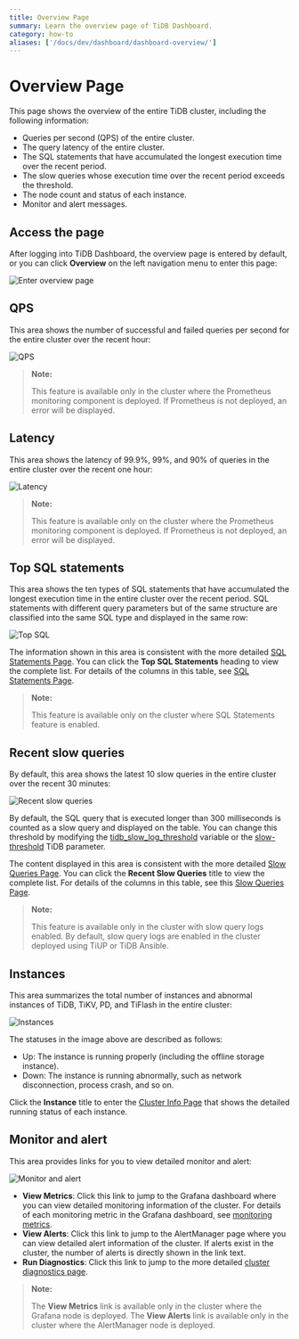 ```yaml
---
title: Overview Page
summary: Learn the overview page of TiDB Dashboard.
category: how-to
aliases: ['/docs/dev/dashboard/dashboard-overview/']
---
```


# Overview Page

This page shows the overview of the entire TiDB cluster, including the following information:

- Queries per second (QPS) of the entire cluster.
- The query latency of the entire cluster.
- The SQL statements that have accumulated the longest execution time over the recent period.
- The slow queries whose execution time over the recent period exceeds the threshold.
- The node count and status of each instance.
- Monitor and alert messages.

## Access the page

After logging into TiDB Dashboard, the overview page is entered by default, or you can click **Overview** on the left navigation menu to enter this page:

![Enter overview page](/media/dashboard/dashboard-overview-access.png)

## QPS

This area shows the number of successful and failed queries per second for the entire cluster over the recent hour:

![QPS](/media/dashboard/dashboard-overview-qps.png)

> **Note:**
>
> This feature is available only in the cluster where the Prometheus monitoring component is deployed. If Prometheus is not deployed, an error will be displayed.

## Latency

This area shows the latency of 99.9%, 99%, and 90% of queries in the entire cluster over the recent one hour:

![Latency](/media/dashboard/dashboard-overview-latency.png)

> **Note:**
>
> This feature is available only on the cluster where the Prometheus monitoring component is deployed. If Prometheus is not deployed, an error will be displayed.

## Top SQL statements

This area shows the ten types of SQL statements that have accumulated the longest execution time in the entire cluster over the recent period. SQL statements with different query parameters but of the same structure are classified into the same SQL type and displayed in the same row:

![Top SQL](/media/dashboard/dashboard-overview-top-statements.png)

The information shown in this area is consistent with the more detailed [SQL Statements Page](/dashboard/dashboard-statement-list.md). You can click the **Top SQL Statements** heading to view the complete list. For details of the columns in this table, see [SQL Statements Page](/dashboard/dashboard-statement-list.md).

> **Note:**
>
> This feature is available only on the cluster where SQL Statements feature is enabled.

## Recent slow queries

By default, this area shows the latest 10 slow queries in the entire cluster over the recent 30 minutes:

![Recent slow queries](/media/dashboard/dashboard-overview-slow-query.png)

By default, the SQL query that is executed longer than 300 milliseconds is counted as a slow query and displayed on the table. You can change this threshold by modifying the [tidb_slow_log_threshold](/tidb-specific-system-variables.md#tidb_slow_log_threshold) variable or the [slow-threshold](/tidb-configuration-file.md#slow-threshold) TiDB parameter.

The content displayed in this area is consistent with the more detailed [Slow Queries Page](/dashboard/dashboard-slow-query.md). You can click the **Recent Slow Queries** title to view the complete list. For details of the columns in this table, see this [Slow Queries Page](/dashboard/dashboard-slow-query.md).

> **Note:**
>
> This feature is available only in the cluster with slow query logs enabled. By default, slow query logs are enabled in the cluster deployed using TiUP or TiDB Ansible.

## Instances

This area summarizes the total number of instances and abnormal instances of TiDB, TiKV, PD, and TiFlash in the entire cluster:

![Instances](/media/dashboard/dashboard-overview-instances.png)

The statuses in the image above are described as follows:

- Up: The instance is running properly (including the offline storage instance).
- Down: The instance is running abnormally, such as network disconnection, process crash, and so on.

Click the **Instance** title to enter the [Cluster Info Page](/dashboard/dashboard-cluster-info.md) that shows the detailed running status of each instance.

## Monitor and alert

This area provides links for you to view detailed monitor and alert:

![Monitor and alert](/media/dashboard/dashboard-overview-monitor.png)

- **View Metrics**: Click this link to jump to the Grafana dashboard where you can view detailed monitoring information of the cluster. For details of each monitoring metric in the Grafana dashboard, see [monitoring metrics](/grafana-overview-dashboard.md).
- **View Alerts**: Click this link to jump to the AlertManager page where you can view detailed alert information of the cluster. If alerts exist in the cluster, the number of alerts is directly shown in the link text.
- **Run Diagnostics**: Click this link to jump to the more detailed [cluster diagnostics page](/dashboard/dashboard-diagnostics-access.md).

> **Note:**
>
> The **View Metrics** link is available only in the cluster where the Grafana node is deployed. The **View Alerts** link is available only in the cluster where the AlertManager node is deployed.
